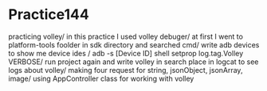 # Practice144
practicing volley/
in this practice I used volley debuger/
at first I went to platform-tools foolder in sdk directory and searched cmd/
write adb devices to show me device ides /
adb -s [Device ID] shell setprop log.tag.Volley VERBOSE/
run project again and write volley in search place in logcat to see logs about volley/
making four request for string, jsonObject, jsonArray, image/
using AppController class for working with volley
